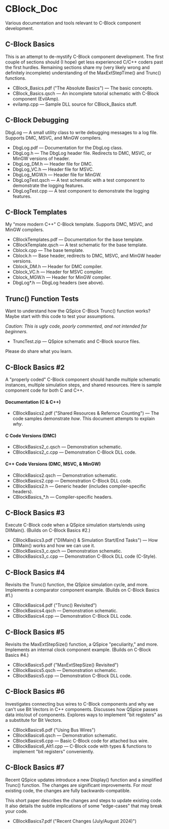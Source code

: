 # CBlock_Doc

Various documentation and tools relevant to C-Block component development.


## C-Block Basics

This is an attempt to de-mystify C-Block component development.  The first couple of sections should (I hope) get less experienced C/C++ coders past the first hurdles.  Remaining sections share my (very likely wrong and definitely incomplete) understanding of the MaxExtStepTime() and Trunc() functions.

* CBlock_Basics.pdf ("The Absolute Basics") &mdash; The basic concepts.
* CBlock_Basics.qsch &mdash; An incomplete tutorial schematic with C-Block component (EvilAmp).
* evilamp.cpp &mdash; Sample DLL source for CBlock_Basics stuff.

## C-Block Debugging

DbgLog &mdash; A small utility class to write debugging messages to a log file.  Supports DMC, MSVC, and MinGW compilers.

* DbgLog.pdf &mdash; Documentation for the DbgLog class.
* DbgLog.h &mdash; The DbgLog header file.  Redirects to DMC, MSVC, or MinGW versions of header.
* DbgLog_DM.h &mdash; Header file for DMC.
* DbgLog_VC.h &mdash; Header file for MSVC.
* DbgLog_MGW.h &mdash; Header file for MinGW.
* DbgLogTest.qsch &mdash; A test schematic with a test component to demonstrate the logging features.
* DbgLogTest.cpp &mdash; A test component to demonstrate the logging features.

## C-Block Templates

My "more modern C++" C-Block template.  Supports DMC, MSVC, and MinGW compilers.

* CBlockTemplates.pdf &mdash; Documentation for the base template.
* CBlockTemplate.qsch &mdash; A test schematic for the base template.
* Cblock.cpp &mdash; The base template.
* Cblock.h &mdash; Base header, redirects to DMC, MSVC, and MinGW header versions.
* Cblock_DM.h &mdash; Header for DMC compiler.
* Cblock_VC.h &mdash; Header for MSVC compiler.
* Cblock_MGW.h &mdash; Header for MinGW compiler.
* DbgLog*.h &mdash; DbgLog headers (see above).

## Trunc() Function Tests

Want to understand how the QSpice C-Block Trunc() function works?  Maybe start with this code to test your assumptions.

*Caution: This is ugly code, poorly commented, and not intended for beginners.*

* TruncTest.zip &mdash; QSpice schematic and C-Block source files.

Please do share what you learn.

## C-Block Basics #2

A "properly coded" C-Block component should handle multiple schematic instances, multiple simulation steps, and shared resources.  Here is sample component code for both C and C++.

#### Documentation (C & C++)
* CBlockBasics2.pdf ("Shared Resources & Refernce Counting") &mdash; The code samples demonstrate *how*.  This document attempts to explain *why*.

#### C Code Versions (DMC)

* CBlockBasics2_c.qsch &mdash; Demonstration schematic.
* CBlockBasics2_c.cpp &mdash; Demonstration C-Block DLL code.

#### C++ Code Versions (DMC, MSVC, & MinGW)

* CBlockBasics2.qsch &mdash; Demonstration schematic.
* CBlockBasics2.cpp &mdash; Demonstration C-Block DLL code.
* CBlockBasics2.h &mdash; Generic header (includes compiler-specific headers).
* CBlockBasics_*.h &mdash; Compiler-specific headers.

## C-Block Basics #3

Execute C-Block code when a QSpice simulation starts/ends using DllMain().  (Builds on C-Block Basics #2.)

* CBlockBasics3.pdf ("DllMain() & Simulation Start/End Tasks") &mdash; How DllMain() works and how we can use it.
* CBlockBasics3_c.qsch &mdash; Demonstration schematic.
* CBlockBasics3_c.cpp &mdash; Demonstration C-Block DLL code (C-Style).

## C-Block Basics #4

Revisits the Trunc() function, the QSpice simulation cycle, and more.  Implements a comparator component example.  (Builds on C-Block Basics #1.)

* CBlockBasics4.pdf ("Trunc() Revisited")
* CBlockBasics4.qsch &mdash; Demonstration schematic.
* CBlockBasics4.cpp &mdash; Demonstration C-Block DLL code.

## C-Block Basics #5

Revisits the MaxExtStepSize() function, a QSpice "peculiarity," and more.  Implements an internal clock component example.  (Builds on C-Block Basics #4.)

* CBlockBasics5.pdf ("MaxExtStepSize() Revisited")
* CBlockBasics5.qsch &mdash; Demonstration schematic.
* CBlockBasics5.cpp &mdash; Demonstration C-Block DLL code.

## C-Block Basics #6

Investigates connecting bus wires to C-Block components and why we can't use Bit Vectors in C++ components.  Discusses how QSpice passes data into/out of components.  Explores ways to implement "bit registers" as a substitute for Bit Vectors.

* CBlockBasics6.pdf ("Using Bus Wires")
* CBlockBasics6.qsch &mdash; Demonstration schematic.
* CBlockBasics6.cpp &mdash; Basic C-Block code for attached bus wire.
* CBlockBasics6_Alt1.cpp &mdash; C-Block code with types & functions to implement "bit registers" conveniently.

## C-Block Basics #7

Recent QSpice updates introduce a new Display() function and a simplified Trunc() function.  The changes are significant improvements.  For *most* existing code, the changes are fully backwards-compatible.

This short paper describes the changes and steps to update existing code.  It also details the subtle implications of some "edge-cases" that may break your code.

* CBlockBasics7.pdf ("Recent Changes (July/August 2024)")
